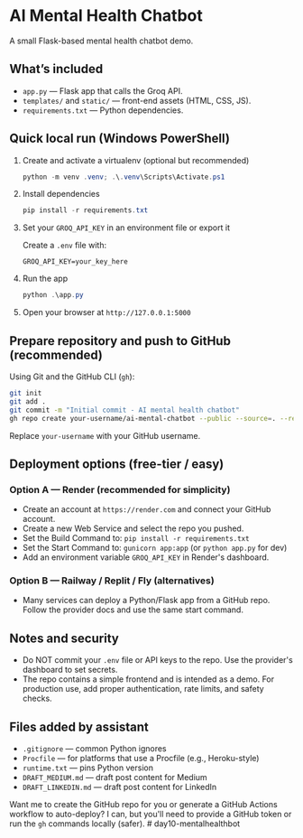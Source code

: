 # AI Mental Health Chatbot

A small Flask-based mental health chatbot demo.

## What’s included

- `app.py` — Flask app that calls the Groq API.
- `templates/` and `static/` — front-end assets (HTML, CSS, JS).
- `requirements.txt` — Python dependencies.

## Quick local run (Windows PowerShell)

1. Create and activate a virtualenv (optional but recommended)

   ```powershell
   python -m venv .venv; .\.venv\Scripts\Activate.ps1
   ```

2. Install dependencies

   ```powershell
   pip install -r requirements.txt
   ```

3. Set your `GROQ_API_KEY` in an environment file or export it

   Create a `.env` file with:

   ```text
   GROQ_API_KEY=your_key_here
   ```

4. Run the app

   ```powershell
   python .\app.py
   ```

5. Open your browser at `http://127.0.0.1:5000`

## Prepare repository and push to GitHub (recommended)

Using Git and the GitHub CLI (`gh`):

```bash
git init
git add .
git commit -m "Initial commit - AI mental health chatbot"
gh repo create your-username/ai-mental-chatbot --public --source=. --remote=origin --push
```

Replace `your-username` with your GitHub username.

## Deployment options (free-tier / easy)

### Option A — Render (recommended for simplicity)

- Create an account at `https://render.com` and connect your GitHub account.
- Create a new Web Service and select the repo you pushed.
- Set the Build Command to: `pip install -r requirements.txt`
- Set the Start Command to: `gunicorn app:app` (or `python app.py` for dev)
- Add an environment variable `GROQ_API_KEY` in Render's dashboard.

### Option B — Railway / Replit / Fly (alternatives)

- Many services can deploy a Python/Flask app from a GitHub repo. Follow the provider docs and use the same start command.

## Notes and security

- Do NOT commit your `.env` file or API keys to the repo. Use the provider's dashboard to set secrets.
- The repo contains a simple frontend and is intended as a demo. For production use, add proper authentication, rate limits, and safety checks.

## Files added by assistant

- `.gitignore` — common Python ignores
- `Procfile` — for platforms that use a Procfile (e.g., Heroku-style)
- `runtime.txt` — pins Python version
- `DRAFT_MEDIUM.md` — draft post content for Medium
- `DRAFT_LINKEDIN.md` — draft post content for LinkedIn

Want me to create the GitHub repo for you or generate a GitHub Actions workflow to auto-deploy? I can, but you'll need to provide a GitHub token or run the `gh` commands locally (safer).
#   d a y 1 0 - m e n t a l h e a l t h b o t  
 